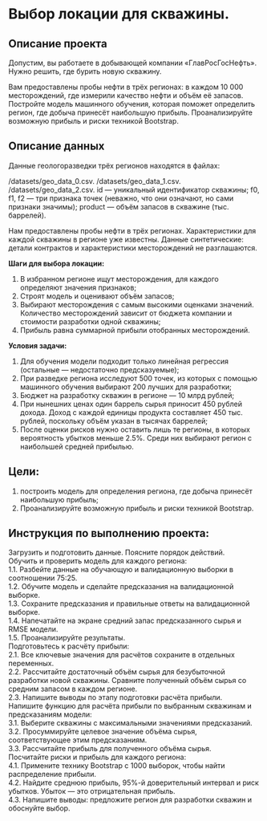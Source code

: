 # Выбор локации для скважины.  
## Описание проекта
Допустим, вы работаете в добывающей компании «ГлавРосГосНефть». Нужно решить, где бурить новую скважину.

Вам предоставлены пробы нефти в трёх регионах: в каждом 10 000 месторождений, где измерили качество нефти и объём её запасов. Постройте модель машинного обучения, которая поможет определить регион, где добыча принесёт наибольшую прибыль. Проанализируйте возможную прибыль и риски техникой Bootstrap.

## Описание данных  
Данные геологоразведки трёх регионов находятся в файлах:

/datasets/geo_data_0.csv. 
/datasets/geo_data_1.csv. 
/datasets/geo_data_2.csv. 
id — уникальный идентификатор скважины;
f0, f1, f2 — три признака точек (неважно, что они означают, но сами признаки значимы);
product — объём запасов в скважине (тыс. баррелей).

Нам предоставлены пробы нефти в трёх регионах. Характеристики для каждой скважины в регионе уже известны.
Данные синтетические: детали контрактов и характеристики месторождений не разглашаются.

**Шаги для выбора локации:**
1) В избранном регионе ищут месторождения, для каждого определяют значения признаков;
2) Строят модель и оценивают объём запасов;
3) Выбирают месторождения с самым высокими оценками значений. Количество месторождений зависит от бюджета компании и стоимости разработки одной скважины;
4) Прибыль равна суммарной прибыли отобранных месторождений.

**Условия задачи:**
1) Для обучения модели подходит только линейная регрессия (остальные — недостаточно предсказуемые);
2) При разведке региона исследуют 500 точек, из которых с помощью машинного обучения выбирают 200 лучших для разработки;
3) Бюджет на разработку скважин в регионе — 10 млрд рублей;
4) При нынешних ценах один баррель сырья приносит 450 рублей дохода. Доход с каждой единицы продукта составляет 450 тыс. рублей, поскольку объём указан в тысячах баррелей;
5) После оценки рисков нужно оставить лишь те регионы, в которых вероятность убытков меньше 2.5%. Среди них выбирают регион с наибольшей средней прибылью.

## Цели:
1) построить модель для определения региона, где добыча принесёт наибольшую прибыль;
2) Проанализируйте возможную прибыль и риски техникой Bootstrap.

## Инструкция по выполнению проекта:

Загрузить и подготовить данные. Поясните порядок действий.  
Обучить и проверить модель для каждого региона:  
 1.1. Разбейте данные на обучающую и валидационную выборки в соотношении 75:25.  
 1.2. Обучите модель и сделайте предсказания на валидационной выборке.  
 1.3. Сохраните предсказания и правильные ответы на валидационной выборке.  
 1.4. Напечатайте на экране средний запас предсказанного сырья и RMSE модели.  
 1.5. Проанализируйте результаты.  
Подготовьтесь к расчёту прибыли:  
 2.1. Все ключевые значения для расчётов сохраните в отдельных переменных.  
 2.2. Рассчитайте достаточный объём сырья для безубыточной разработки новой скважины. Сравните полученный объём сырья со средним запасом в каждом регионе.  
 2.3. Напишите выводы по этапу подготовки расчёта прибыли.  
Напишите функцию для расчёта прибыли по выбранным скважинам и предсказаниям модели:  
 3.1. Выберите скважины с максимальными значениями предсказаний.   
 3.2. Просуммируйте целевое значение объёма сырья, соответствующее этим предсказаниям.  
 3.3. Рассчитайте прибыль для полученного объёма сырья.  
Посчитайте риски и прибыль для каждого региона:  
 4.1. Примените технику Bootstrap с 1000 выборок, чтобы найти распределение прибыли.  
 4.2. Найдите среднюю прибыль, 95%-й доверительный интервал и риск убытков. Убыток — это отрицательная прибыль.  
 4.3. Напишите выводы: предложите регион для разработки скважин и обоснуйте выбор.  

